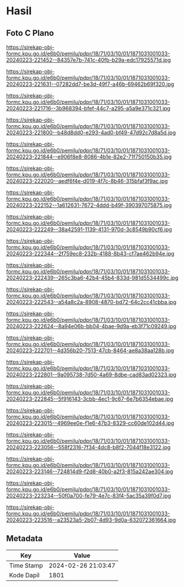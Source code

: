 # Hasil

## Foto C Plano

https://sirekap-obj-formc.kpu.go.id/e6b0/pemilu/pdpr/18/71/03/10/01/1871031001033-20240223-221452--84357e7b-741c-40fb-b29a-edc17925571d.jpg

https://sirekap-obj-formc.kpu.go.id/e6b0/pemilu/pdpr/18/71/03/10/01/1871031001033-20240223-221631--07282dd7-be3d-49f7-a46b-69462b69f320.jpg

https://sirekap-obj-formc.kpu.go.id/e6b0/pemilu/pdpr/18/71/03/10/01/1871031001033-20240223-221716--3b968394-bfef-44c7-a295-a5a9e371c321.jpg

https://sirekap-obj-formc.kpu.go.id/e6b0/pemilu/pdpr/18/71/03/10/01/1871031001033-20240223-221800--b48d8dd0-e293-4ad0-bf49-47d92c7d8a5d.jpg

https://sirekap-obj-formc.kpu.go.id/e6b0/pemilu/pdpr/18/71/03/10/01/1871031001033-20240223-221844--e906f8e8-8086-4b1e-82e2-71f750150b35.jpg

https://sirekap-obj-formc.kpu.go.id/e6b0/pemilu/pdpr/18/71/03/10/01/1871031001033-20240223-222020--aedf6f4e-d019-4f7c-8b46-315bfaf3f9ac.jpg

https://sirekap-obj-formc.kpu.go.id/e6b0/pemilu/pdpr/18/71/03/10/01/1871031001033-20240223-222152--1a612631-7672-4ddd-b49f-390397075875.jpg

https://sirekap-obj-formc.kpu.go.id/e6b0/pemilu/pdpr/18/71/03/10/01/1871031001033-20240223-222249--38a42591-1139-4131-970d-3c8549b90cf6.jpg

https://sirekap-obj-formc.kpu.go.id/e6b0/pemilu/pdpr/18/71/03/10/01/1871031001033-20240223-222344--2f759ec8-232b-4188-8b43-cf7ae462b94e.jpg

https://sirekap-obj-formc.kpu.go.id/e6b0/pemilu/pdpr/18/71/03/10/01/1871031001033-20240223-222439--265c3ba6-42b4-45b4-833d-981d5534499c.jpg

https://sirekap-obj-formc.kpu.go.id/e6b0/pemilu/pdpr/18/71/03/10/01/1871031001033-20240223-222543--a54a8c2a-8908-4870-bd72-64c2cc41cbba.jpg

https://sirekap-obj-formc.kpu.go.id/e6b0/pemilu/pdpr/18/71/03/10/01/1871031001033-20240223-222624--8a94e06b-bb04-4bae-9d9a-eb3f71c09249.jpg

https://sirekap-obj-formc.kpu.go.id/e6b0/pemilu/pdpr/18/71/03/10/01/1871031001033-20240223-222701--4d356b20-7513-47cb-8464-ae8a38aa128b.jpg

https://sirekap-obj-formc.kpu.go.id/e6b0/pemilu/pdpr/18/71/03/10/01/1871031001033-20240223-222801--9a095738-7d50-4a69-8dbe-cad83ad02323.jpg

https://sirekap-obj-formc.kpu.go.id/e6b0/pemilu/pdpr/18/71/03/10/01/1871031001033-20240223-222845--5f916143-3cbb-4ec1-9c67-6e7b6354ebae.jpg

https://sirekap-obj-formc.kpu.go.id/e6b0/pemilu/pdpr/18/71/03/10/01/1871031001033-20240223-223015--4969ee0e-f1e6-47b3-8329-cc60de102d44.jpg

https://sirekap-obj-formc.kpu.go.id/e6b0/pemilu/pdpr/18/71/03/10/01/1871031001033-20240223-223056--558f2316-7f34-4dc8-b8f2-7044f18e3122.jpg

https://sirekap-obj-formc.kpu.go.id/e6b0/pemilu/pdpr/18/71/03/10/01/1871031001033-20240223-223146--724814d9-f2d8-40b0-a2f3-815a242ae304.jpg

https://sirekap-obj-formc.kpu.go.id/e6b0/pemilu/pdpr/18/71/03/10/01/1871031001033-20240223-223234--50f0a700-fe79-4e7c-83f4-5ac35a39f0d7.jpg

https://sirekap-obj-formc.kpu.go.id/e6b0/pemilu/pdpr/18/71/03/10/01/1871031001033-20240223-223516--a23523a5-2b07-4d93-9d0a-632072361664.jpg


## Metadata

| Key        | Value               |
| ---------- | ------------------- |
| Time Stamp | 2024-02-26 21:03:47 |
| Kode Dapil | 1801                |



